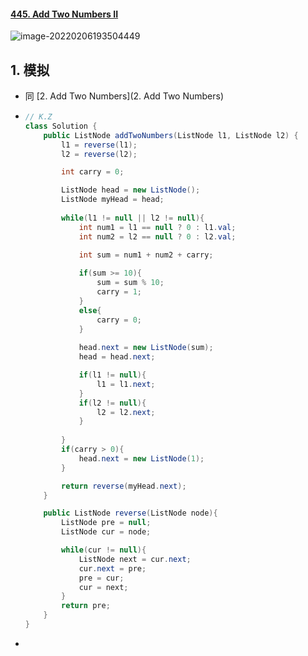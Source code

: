 #### [445. Add Two Numbers II](https://leetcode-cn.com/problems/add-two-numbers-ii/)

![image-20220206193504449](https://raw.githubusercontent.com/TWDH/Leetcode-From-Zero/pictures/img/image-20220206193504449.png)

## 1. 模拟

- 同 [2. Add Two Numbers](2. Add Two Numbers)

- ```java
  // K.Z
  class Solution {
      public ListNode addTwoNumbers(ListNode l1, ListNode l2) {
          l1 = reverse(l1);
          l2 = reverse(l2);
  
          int carry = 0;
  
          ListNode head = new ListNode();
          ListNode myHead = head;
          
          while(l1 != null || l2 != null){
              int num1 = l1 == null ? 0 : l1.val;
              int num2 = l2 == null ? 0 : l2.val;
  
              int sum = num1 + num2 + carry;
              
              if(sum >= 10){
                  sum = sum % 10;
                  carry = 1;
              }
              else{
                  carry = 0;
              }
              
              head.next = new ListNode(sum);
              head = head.next;
  
              if(l1 != null){
                  l1 = l1.next;
              }
              if(l2 != null){
                  l2 = l2.next;
              }
              
          }
          if(carry > 0){
              head.next = new ListNode(1);
          }
  
          return reverse(myHead.next);
      }
  
      public ListNode reverse(ListNode node){
          ListNode pre = null;
          ListNode cur = node;
  
          while(cur != null){
              ListNode next = cur.next;
              cur.next = pre;
              pre = cur;
              cur = next;
          }
          return pre;
      }
  }
  ```

- 